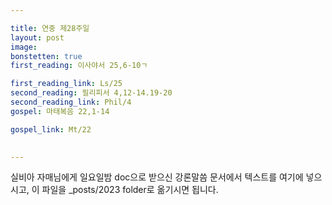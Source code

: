 ```yaml
---

title: 연중 제28주일
layout: post 
image: 
bonstetten: true
first_reading: 이사야서 25,6-10ㄱ

first_reading_link: Ls/25
second_reading: 필리피서 4,12-14.19-20
second_reading_link: Phil/4
gospel: 마태복음 22,1-14

gospel_link: Mt/22
 

---
```



실비아 자매님에게 일요일밤 doc으로 받으신
강론말씀 문서에서
텍스트를 여기에 넣으시고,
이 파일을 _posts/2023 folder로 옮기시면 됩니다.

